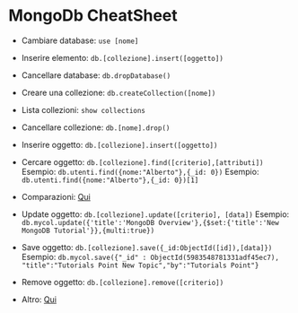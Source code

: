 # MongoDb CheatSheet

- Cambiare database: `use [nome]`

- Inserire elemento: `db.[collezione].insert([oggetto])`

- Cancellare database: `db.dropDatabase()`

- Creare una collezione: `db.createCollection([nome])`

- Lista collezioni: `show collections`

- Cancellare collezione: `db.[nome].drop()`

- Inserire oggetto: `db.[collezione].insert([oggetto])`

- Cercare oggetto: `db.[collezione].find([criterio],[attributi])`
    Esempio: `db.utenti.find({nome:"Alberto"},{_id: 0})`
    Esempio: `db.utenti.find({nome:"Alberto"},{_id: 0})[1]`

- Comparazioni: [Qui](https://www.tutorialspoint.com/mongodb/mongodb_query_document.htm)

- Update oggetto: `db.[collezione].update([criterio], [data])`
    Esempio: `db.mycol.update({'title':'MongoDB Overview'},{$set:{'title':'New MongoDB Tutorial'}},{multi:true})`

- Save oggetto: `db.[collezione].save({_id:ObjectId([id]),[data]})`
    Esempio: `db.mycol.save({"_id" : ObjectId(5983548781331adf45ec7), "title":"Tutorials Point New Topic","by":"Tutorials Point"}`

- Remove oggetto: `db.[collezione].remove([criterio])`

- Altro: [Qui](https://www.tutorialspoint.com/mongodb/)